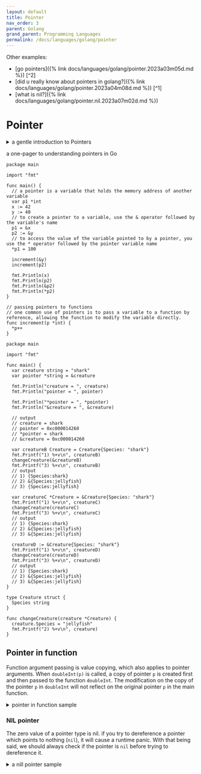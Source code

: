 ```yaml
---
layout: default
title: Pointer
nav_order: 3
parent: Golang
grand_parent: Programming Languages
permalink: /docs/languages/golang/pointer
---
```


Other examples:
- [go pointers]({% link docs/languages/golang/pointer.2023a03m05d.md %}) [^2]
- [did u really know about pointers in golang?]({% link docs/languages/golang/pointer.2023a04m08d.md %}) [^1]
- [what is nil?]({% link docs/languages/golang/pointer.nil.2023a07m02d.md %})


# Pointer

<details markdown="block">
  <summary>
    a gentle introduction to Pointers
  </summary>


When assigning a value to a variable in Go, the value is stored at a particular address in the computer's memory.

Use the reference operator `&` to get this address, like so:

```golang
package main
import "fmt"
func main() {
  var answer int = 42
  fmt.Println(&answer) // prints something like 0x14000122008
}
```

When using the `&` operator on a variable it actually returns a pointer.

In simple terms, a pointer is a variable that hols the memory address of another variable. Think of them as "pointing to" a specific spot in memory.

Like the variables that they point to, pointers in Go also have types. A pointer with the type `*int` can only hold the memory address of an `int` variable. And a pointer with the type `*string` can only hold the memory address of a `string` variable. And so on.

```golang
package main
import "fmt"
func main() {
  var answer int = 42
  var answerPtr *int = &answer
  fmt.Println(answerPtr) // prints something like 0x1400012c008
}
```

Use the deference operator `*` to read or set the underlying value that a pointer points to. This is often known as indirection.

```golang
package main
import "fmt"
func main() {
  answer := 42
  answerPtr := &answer
  fmt.Println(answerPtr)  // prints something like 0x14000122008
  fmt.Println(*answerPtr) // prints 42
  *answerPtr = 99         // use the dereference operator to assign a new value
  fmt.Println(answer)     // prints 99
}
```

----

<!-- A gentle introduction to Pointers -->
</details>

a one-pager to understanding pointers in Go

```golang
package main

import "fmt"

func main() {
  // a pointer is a variable that holds the memory address of another variable
  var p1 *int
  x := 42
  y := 40
  // to create a pointer to a variable, use the & operator followed by the variable's name
  p1 = &x
  p2 := &y
  // to access the value of the variable pointed to by a pointer, you use the * operator followed by the pointer variable name
  *p1 = 100

  increment(&y)
  increment(p2)

  fmt.Println(x)
  fmt.Println(p2)
  fmt.Println(&p2)
  fmt.Println(*p2)
}

// passing pointers to functions
// one common use of pointers is to pass a variable to a function by reference, allowing the function to modify the variable directly.
func increment(p *int) {
  *p++
}
```


```golang
package main

import "fmt"

func main() {
  var creature string = "shark"
  var pointer *string = &creature

  fmt.Println("creature = ", creature)
  fmt.Println("pointer = ", pointer)

  fmt.Println("*pointer = ", *pointer)
  fmt.Println("&creature = ", &creature)

  // output
  // creature = shark
  // pointer = 0xc000014260
  // *pointer = shark
  // &creature = 0xc000014260

  var creatureB Creature = Creature{Species: "shark"}
  fmt.Printf("1) %+v\n", creatureB)
  changeCreature(&creatureB)
  fmt.Printf("3) %+v\n", creatureB)
  // output
  // 1) {Species:shark}
  // 2) &{Species:jellyfish}
  // 3) {Species:jellyfish}

  var creatureC *Creature = &Creature{Species: "shark"}
  fmt.Printf("1) %+v\n", creatureC)
  changeCreature(creatureC)
  fmt.Printf("3) %+v\n", creatureC)
  // output
  // 1) {Species:shark}
  // 2) &{Species:jellyfish}
  // 3) &{Species:jellyfish}

  creatureD := &Creature{Species: "shark"}
  fmt.Printf("1) %+v\n", creatureD)
  changeCreature(creatureD)
  fmt.Printf("3) %+v\n", creatureD)
  // output
  // 1) {Species:shark}
  // 2) &{Species:jellyfish}
  // 3) &{Species:jellyfish}
}

type Creature struct {
  Species string
}

func changeCreature(creature *Creature) {
  creature.Species = "jellyfish"
  fmt.Printf("2) %+v\n", creature)
}
```

## Pointer in function

Function argument passing is value copying, which also applies to pointer arguments. When `doubleInt(p)` is called, a copy of pointer `p` is created first and then passed to the function `doubleInt`. The modification on the copy of the pointer `p` in `doubleInt` will not reflect on the original pointer `p` in the main function.

<details markdown="block">
  <summary>
    pointer in function sample
  </summary>
```golang
package main

import "fmt"

func doubleInt(x int) {
  x = x * 2
}
func main() {
  a := 1
  doubleInt(a)
  fmt.Println(a) // 1
}
```

```golang
package main

import "fmt"

func doubleInt(x *int) {
  *x = *x * 2
  x = nil // update the pointer x to nil
}

func main() {
  a := 1
  p := &a
  doubleInt(p)
  fmt.Println(a) //2 fmt.Println(p == nil) //false
}
```
</details>

### NIL pointer

The zero value of a pointer type is nil. if you try to dereference a pointer which points to nothing (`nil`), it will cause a runtime panic.
With that being said, we should always check if the pointer is `nil` before trying to dereference it.

<details markdown="block">
  <summary>
    a nill pointer sample
  </summary>
```golang
package main

import "fmt"

func main() {
  var ptr *int
  fmt.Println(ptr) // <nil>
  ptrValue := *ptr // panic: runtime error: invalid memory address or nil
  fmt.Println(ptrValue)
}
```
</details>

----

[^1]: [Did u really know about Pointers in Golang?](https://medium.com/@achmadrizkinf/did-u-really-know-about-pointers-in-golang-3e8be6ff668c)
[^2]: [Go Pointers](https://medium.com/@nurettinabaci/go-pointers-a538c457a62e)
